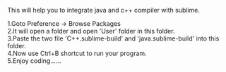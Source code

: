 This will help you to integrate java and c++ compiler with sublime.  

1.Goto Preference -> Browse Packages  
2.It will open a folder and open 'User' folder in this folder.  
3.Paste the two file 'C++.sublime-build' and 'java.sublime-build' into this folder.  
4.Now use Ctrl+B shortcut to run your program.  
5.Enjoy coding......

